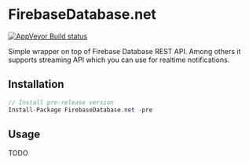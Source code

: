 # FirebaseDatabase.net
[![AppVeyor Build status](https://ci.appveyor.com/api/projects/status/ep8xw22cexktghba?svg=true)](bezysoftware/firebase-database-dotnet)

Simple wrapper on top of Firebase Database REST API. Among others it supports streaming API which you can use for realtime notifications.

## Installation
```csharp
// Install pre-release version
Install-Package FirebaseDatabase.net -pre
```

## Usage
TODO
